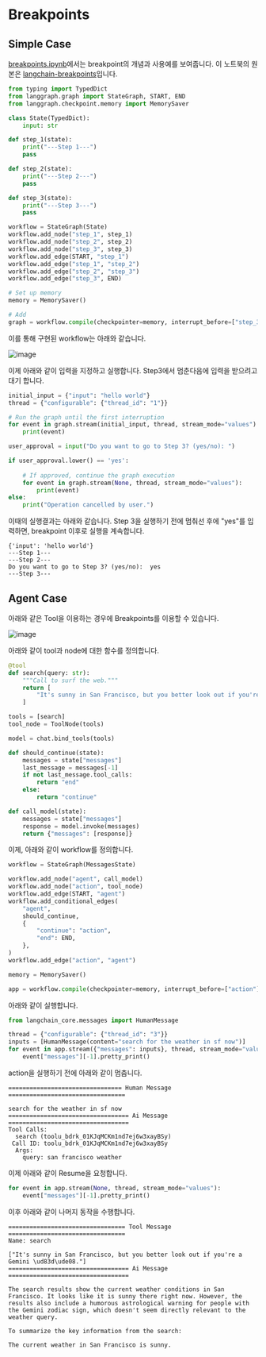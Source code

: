 # Breakpoints

## Simple Case

[breakpoints.ipynb](./agent/breakpoints.ipynb)에서는 breakpoint의 개념과 사용예를 보여줍니다. 이 노트북의 원본은 [langchain-breakpoints](https://langchain-ai.github.io/langgraph/how-tos/human_in_the_loop/breakpoints/)입니다. 

```python
from typing import TypedDict
from langgraph.graph import StateGraph, START, END
from langgraph.checkpoint.memory import MemorySaver

class State(TypedDict):
    input: str

def step_1(state):
    print("---Step 1---")
    pass

def step_2(state):
    print("---Step 2---")
    pass

def step_3(state):
    print("---Step 3---")
    pass

workflow = StateGraph(State)
workflow.add_node("step_1", step_1)
workflow.add_node("step_2", step_2)
workflow.add_node("step_3", step_3)
workflow.add_edge(START, "step_1")
workflow.add_edge("step_1", "step_2")
workflow.add_edge("step_2", "step_3")
workflow.add_edge("step_3", END)

# Set up memory
memory = MemorySaver()

# Add 
graph = workflow.compile(checkpointer=memory, interrupt_before=["step_3"])
```

이를 통해 구현된 workflow는 아래와 같습니다.

![image](https://github.com/kyopark2014/llm-agent/assets/52392004/a52ab2ae-29a6-4a39-8b75-fb47fc166191)


이제 아래와 같이 입력을 지정하고 실행합니다. Step3에서 멈춘다음에 입력을 받으려고 대기 합니다. 

```python
initial_input = {"input": "hello world"}
thread = {"configurable": {"thread_id": "1"}}

# Run the graph until the first interruption
for event in graph.stream(initial_input, thread, stream_mode="values"):
    print(event)

user_approval = input("Do you want to go to Step 3? (yes/no): ")

if user_approval.lower() == 'yes':
    
    # If approved, continue the graph execution
    for event in graph.stream(None, thread, stream_mode="values"):
        print(event)
else:
    print("Operation cancelled by user.")
```

이때의 실행결과는 아래와 같습니다. Step 3을 실행하기 전에 멈춰선 후에 "yes"를 입력하면, breakpoint 이후로 실행을 계속합니다. 

```text
{'input': 'hello world'}
---Step 1---
---Step 2---
Do you want to go to Step 3? (yes/no):  yes
---Step 3---
```

## Agent Case

아래와 같은 Tool을 이용하는 경우에 Breakpoints를 이용할 수 있습니다.

![image](https://github.com/kyopark2014/llm-agent/assets/52392004/af93fc2b-b37e-4897-9377-f24a15077474)

아래와 같이 tool과 node에 대한 함수를 정의합니다. 

```python
@tool
def search(query: str):
    """Call to surf the web."""
    return [
        "It's sunny in San Francisco, but you better look out if you're a Gemini 😈."
    ]

tools = [search]
tool_node = ToolNode(tools)

model = chat.bind_tools(tools)

def should_continue(state):
    messages = state["messages"]
    last_message = messages[-1]
    if not last_message.tool_calls:
        return "end"
    else:
        return "continue"

def call_model(state):
    messages = state["messages"]
    response = model.invoke(messages)
    return {"messages": [response]}
```

이제, 아래와 같이 workflow를 정의합니다. 

```python
workflow = StateGraph(MessagesState)

workflow.add_node("agent", call_model)
workflow.add_node("action", tool_node)
workflow.add_edge(START, "agent")
workflow.add_conditional_edges(
    "agent",
    should_continue,
    {
        "continue": "action",
        "end": END,
    },
)
workflow.add_edge("action", "agent")

memory = MemorySaver()

app = workflow.compile(checkpointer=memory, interrupt_before=["action"])
```

아래와 같이 실행합니다.

```python
from langchain_core.messages import HumanMessage

thread = {"configurable": {"thread_id": "3"}}
inputs = [HumanMessage(content="search for the weather in sf now")]
for event in app.stream({"messages": inputs}, thread, stream_mode="values"):
    event["messages"][-1].pretty_print()
```

action을 실행하기 전에 아래와 같이 멈춥니다. 

```text
================================ Human Message =================================

search for the weather in sf now
================================== Ai Message ==================================
Tool Calls:
  search (toolu_bdrk_01KJqMCKm1nd7ej6w3xayBSy)
 Call ID: toolu_bdrk_01KJqMCKm1nd7ej6w3xayBSy
  Args:
    query: san francisco weather
```    

이제 아래와 같이 Resume을 요청합니다.

```python
for event in app.stream(None, thread, stream_mode="values"):
    event["messages"][-1].pretty_print()
```

이후 아래와 같이 나머지 동작을 수행합니다.

```text
================================= Tool Message =================================
Name: search

["It's sunny in San Francisco, but you better look out if you're a Gemini \ud83d\ude08."]
================================== Ai Message ==================================

The search results show the current weather conditions in San Francisco. It looks like it is sunny there right now. However, the results also include a humorous astrological warning for people with the Gemini zodiac sign, which doesn't seem directly relevant to the weather query.

To summarize the key information from the search:

The current weather in San Francisco is sunny.
```



